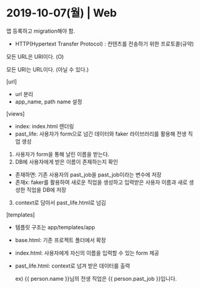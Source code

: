 # 2019-10-07(월) | Web

 앱 등록하고 migration해야 함.

- HTTP(Hypertext Transfer Protocol) : 컨텐츠를 전송하기 위한 프로토콜(규약)

모든 URL은 URI이다. (O)

모든 URI는 URL이다. (아닐 수 있다.)



[url]

- url 분리
- app_name, path name 설정

[views]

- index: index.html 렌더링
- past_life: 사용자가 form으로 넘긴 데이터와 faker 라이브러리를 활용해 전생 직업 생성

1. 사용자가 form을 통해 날린 이름을 받는다.
2. DB에 사용자에게 받은 이름이 존재하는지 확인

- 존재하면: 기존 사용자의 past_job을 past_job이라는 변수에 저장
- 존재x: faker를 활용하여 새로운 직업을 생성하고 입력받은 사용자 이름과 새로 생성한 직업을 DB에 저장

3. context로 담아서 past_life.html로 넘김

[templates]

- 템플릿 구조는 app/templates/app

- base.html: 기존 프로젝트 폴더에서 확장

- index.html: 사용자에게 자신의 이름을 입력할 수 있는 form 제공

- past_life.html: context로 넘겨 받은 데이터를 출력

  ex) {{ person.name }}님의 전생 직업은 {{ person.past_job }}입니다.